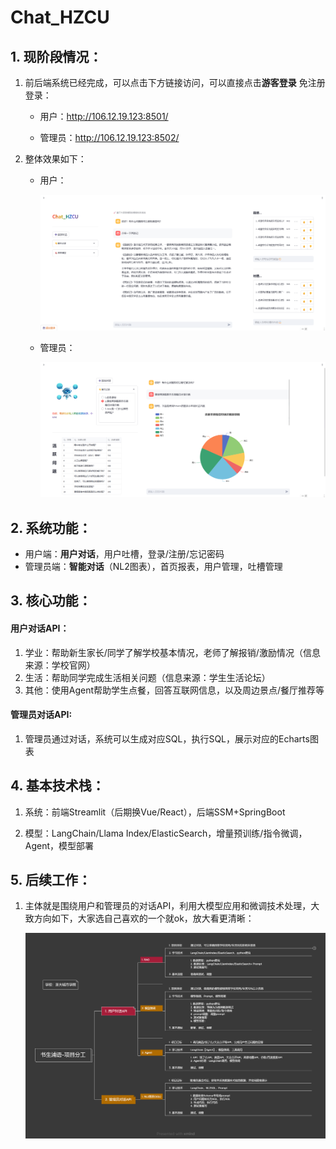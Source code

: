 # Chat_HZCU
## 1. 现阶段情况：

   1. 前后端系统已经完成，可以点击下方链接访问，可以直接点击**游客登录** 免注册登录：

      - 用户：http://106.12.19.123:8501/

      - 管理员：http://106.12.19.123:8502/

   2. 整体效果如下：

      - 用户：

        ![用户](https://github.com/19157681683/Chat_HZCU/blob/main/resource/%E7%94%A8%E6%88%B7.png)

      - 管理员：

        ![管理员](https://github.com/19157681683/Chat_HZCU/blob/main/resource/%E7%AE%A1%E7%90%86%E5%91%98.png)



## 2. 系统功能：

- 用户端：**用户对话**，用户吐槽，登录/注册/忘记密码
- 管理员端：**智能对话**（NL2图表），首页报表，用户管理，吐槽管理



## 3. 核心功能：

#### 用户对话API：

1.  学业：帮助新生家长/同学了解学校基本情况，老师了解报销/激励情况（信息来源：学校官网）
2.  生活：帮助同学完成生活相关问题（信息来源：学生生活论坛）
3.  其他：使用Agent帮助学生点餐，回答互联网信息，以及周边景点/餐厅推荐等

#### 管理员对话API:

1. 管理员通过对话，系统可以生成对应SQL，执行SQL，展示对应的Echarts图表



## 4. 基本技术栈：

1. 系统：前端Streamlit（后期换Vue/React），后端SSM+SpringBoot

2. 模型：LangChain/Llama Index/ElasticSearch，增量预训练/指令微调，Agent，模型部署

   

## 5. 后续工作：

1. 主体就是围绕用户和管理员的对话API，利用大模型应用和微调技术处理，大致方向如下，大家选自己喜欢的一个就ok，放大看更清晰：
   
   ![选择方向](https://github.com/19157681683/Chat_HZCU/blob/main/resource/%E4%B9%A6%E7%94%9F%E6%B5%A6%E8%AF%AD-%E9%A1%B9%E7%9B%AE%E5%88%86%E5%B7%A5.png)
